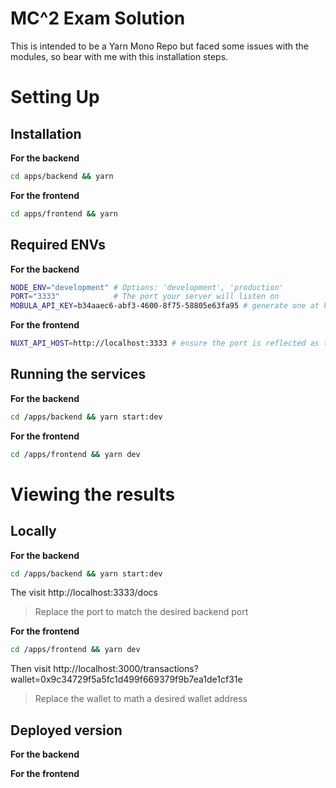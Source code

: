 
# MC^2 Exam Solution

This is intended to be a Yarn Mono Repo but faced some issues with the modules, so bear with me with this installation steps.

# Setting Up

## Installation

**For the backend**
```bash
cd apps/backend && yarn
```
**For the frontend**
```bash
cd apps/frontend && yarn
```

## Required ENVs
**For the backend**
```bash
NODE_ENV="development" # Options: 'development', 'production'
PORT="3333"            # The port your server will listen on
MOBULA_API_KEY=b34aaec6-abf3-4600-8f75-58805e63fa95 # generate one at https://admin.mobula.fi/admin/default

```
**For the frontend**
```bash
NUXT_API_HOST=http://localhost:3333 # ensure the port is reflected as the advertised port for the backend service
```

## Running the services

**For the backend**
```bash
cd /apps/backend && yarn start:dev
```


**For the frontend**
```bash
cd /apps/frontend && yarn dev
```

# Viewing the results
## Locally

**For the backend**
```bash
cd /apps/backend && yarn start:dev
```
The visit http://localhost:3333/docs
> Replace the port to match the desired backend port

**For the frontend**
```bash
cd /apps/frontend && yarn dev
```
Then visit http://localhost:3000/transactions?wallet=0x9c34729f5a5fc1d499f669379f9b7ea1de1cf31e
> Replace the wallet to math a desired wallet address

## Deployed version
**For the backend**

**For the frontend**
